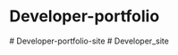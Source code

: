 # Developer-portfolio
#   D e v e l o p e r - p o r t f o l i o - s i t e  
 #   D e v e l o p e r _ s i t e  
 